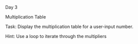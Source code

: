 Day 3

Multiplication Table

Task: Display the multiplication table for a user-input number.

Hint: Use a loop to iterate through the multipliers


